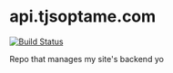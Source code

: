 # api.tjsoptame.com

[![Build Status](https://drone.io/github.com/Tuss4/api.tjsoptame.com/status.png)](https://drone.io/github.com/Tuss4/api.tjsoptame.com/latest)

Repo that manages my site's backend yo
